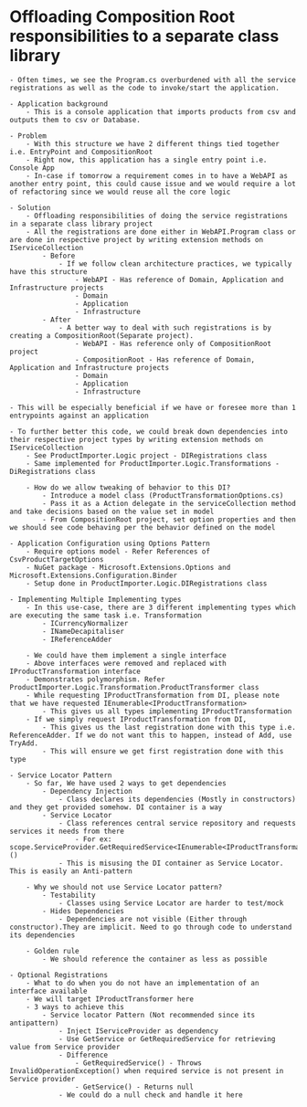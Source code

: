 # Offloading Composition Root responsibilities to a separate class library
	- Often times, we see the Program.cs overburdened with all the service registrations as well as the code to invoke/start the application.

	- Application background
		- This is a console application that imports products from csv and outputs them to csv or Database.

	- Problem
		- With this structure we have 2 different things tied together i.e. EntryPoint and CompositionRoot
		- Right now, this application has a single entry point i.e. Console App
		- In-case if tomorrow a requirement comes in to have a WebAPI as another entry point, this could cause issue and we would require a lot of refactoring since we would reuse all the core logic	

	- Solution
		- Offloading responsibilities of doing the service registrations in a separate class library project
		- All the registrations are done either in WebAPI.Program class or are done in respective project by writing extension methods on IServiceCollection
			- Before
				- If we follow clean architecture practices, we typically have this structure
					- WebAPI - Has reference of Domain, Application and Infrastructure projects
					- Domain
					- Application
					- Infrastructure
			- After
				- A better way to deal with such registrations is by creating a CompositionRoot(Separate project).
					- WebAPI - Has reference only of CompositionRoot project
					- CompositionRoot - Has reference of Domain, Application and Infrastructure projects
					- Domain
					- Application
					- Infrastructure

	- This will be especially beneficial if we have or foresee more than 1 entrypoints against an application

	- To further better this code, we could break down dependencies into their respective project types by writing extension methods on IServiceCollection
		- See ProductImporter.Logic project - DIRegistrations class
		- Same implemented for ProductImporter.Logic.Transformations - DiRegistrations class

		- How do we allow tweaking of behavior to this DI?
			- Introduce a model class (ProductTransformationOptions.cs)
			- Pass it as a Action delegate in the serviceCollection method and take decisions based on the value set in model
			- From CompositionRoot project, set option properties and then we should see code behaving per the behavior defined on the model

	- Application Configuration using Options Pattern
		- Require options model - Refer References of CsvProductTargetOptions
		- NuGet package - Microsoft.Extensions.Options and Microsoft.Extensions.Configuration.Binder
		- Setup done in ProductImporter.Logic.DIRegistrations class

	- Implementing Multiple Implementing types
		- In this use-case, there are 3 different implementing types which are executing the same task i.e. Transformation
			- ICurrencyNormalizer
			- INameDecapitaliser
			- IReferenceAdder

		- We could have them implement a single interface
		- Above interfaces were removed and replaced with IProductTransformation interface
		- Demonstrates polymorphism. Refer ProductImporter.Logic.Transformation.ProductTransformer class
		- While requesting IProductTransformation from DI, please note that we have requested IEnumerable<IProductTransformation>
			- This gives us all types implementing IProductTransformation
		- If we simply request IProductTransformation from DI,
			- This gives us the last registration done with this type i.e. ReferenceAdder. If we do not want this to happen, instead of Add, use TryAdd.
			- This will ensure we get first registration done with this type

	- Service Locator Pattern
		- So far, We have used 2 ways to get dependencies
			- Dependency Injection
				- Class declares its dependencies (Mostly in constructors) and they get provided somehow. DI container is a way
			- Service Locator
				- Class references central service repository and requests services it needs from there
					- For ex: scope.ServiceProvider.GetRequiredService<IEnumerable<IProductTransformation>>()
				- This is misusing the DI container as Service Locator. This is easily an Anti-pattern

		- Why we should not use Service Locator pattern?
			- Testability
				- Classes using Service Locator are harder to test/mock
			- Hides Dependencies
				- Dependencies are not visible (Either through constructor).They are implicit. Need to go through code to understand its dependencies

		- Golden rule
			- We should reference the container as less as possible

	- Optional Registrations
		- What to do when you do not have an implementation of an interface available
		- We will target IProductTransformer here
		- 3 ways to achieve this
			- Service locator Pattern (Not recommended since its antipattern)
				- Inject IServiceProvider as dependency
				- Use GetService or GetRequiredService for retrieving value from Service provider
				- Difference
					- GetRequiredService() - Throws InvalidOperationException() when required service is not present in Service provider
					- GetService() - Returns null
				- We could do a null check and handle it here